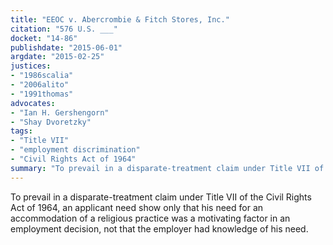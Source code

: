 ```yaml
---
title: "EEOC v. Abercrombie & Fitch Stores, Inc."
citation: "576 U.S. ___"
docket: "14-86"
publishdate: "2015-06-01"
argdate: "2015-02-25"
justices:
- "1986scalia"
- "2006alito"
- "1991thomas"
advocates:
- "Ian H. Gershengorn"
- "Shay Dvoretzky"
tags:
- "Title VII"
- "employment discrimination"
- "Civil Rights Act of 1964"
summary: "To prevail in a disparate-treatment claim under Title VII of the Civil Rights Act of 1964, an applicant need show only that his need for an accommodation of a religious practice was a motivating factor in an employment decision, not that the employer had knowledge of his need."
---
```

To prevail in a disparate-treatment claim under Title VII of the Civil Rights Act of 1964, an applicant need show only that his need for an accommodation of a religious practice was a motivating factor in an employment decision, not that the employer had knowledge of his need.

